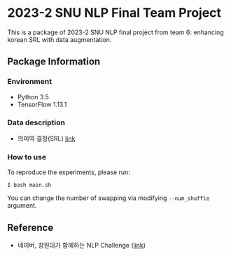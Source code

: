 # 2023-2 SNU NLP Final Team Project
This is a package of 2023-2 SNU NLP final project from team 6: enhancing korean SRL with data augmentation.

## Package Information
### Environment
* Python 3.5
* TensorFlow 1.13.1

### Data description
* 의미역 결정(SRL) [link](https://air.changwon.ac.kr/?page_id=14)

### How to use
To reproduce the experiments, please run:
```
$ bash main.sh
```
You can change the number of swapping via modifying `--num_shuffle` argument.

## Reference
* 네이버, 창원대가 함께하는 NLP Challenge ([link](https://github.com/naver/nlp-challenge))
